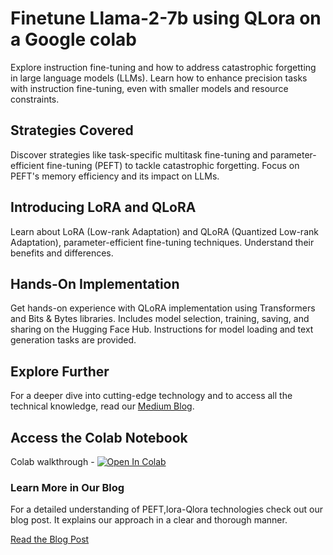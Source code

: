 # Finetune Llama-2-7b using QLora on a Google colab

Explore instruction fine-tuning and how to address catastrophic forgetting in large language models (LLMs). Learn how to enhance precision tasks with instruction fine-tuning, even with smaller models and resource constraints.

## Strategies Covered

Discover strategies like task-specific multitask fine-tuning and parameter-efficient fine-tuning (PEFT) to tackle catastrophic forgetting. Focus on PEFT's memory efficiency and its impact on LLMs.

## Introducing LoRA and QLoRA

Learn about LoRA (Low-rank Adaptation) and QLoRA (Quantized Low-rank Adaptation), parameter-efficient fine-tuning techniques. Understand their benefits and differences.

## Hands-On Implementation

Get hands-on experience with QLoRA implementation using Transformers and Bits & Bytes libraries. Includes model selection, training, saving, and sharing on the Hugging Face Hub. Instructions for model loading and text generation tasks are provided.

## Explore Further

For a deeper dive into cutting-edge technology and to access all the technical knowledge, read our [Medium Blog](https://blog.lancedb.com/context-aware-chatbot-using-llama-2-lancedb-as-vector-database-4d771d95c755).

## Access the Colab Notebook

Colab walkthrough - <a href="https://colab.research.google.com/github/lancedb/vectordb-recipes/blob/main/tutorials/chatbot_using_Llama2_&_lanceDB/main.ipynb"><img src="https://colab.research.google.com/assets/colab-badge.svg" alt="Open In Colab"></a>

### Learn More in Our Blog

For a detailed understanding of PEFT,lora-Qlora technologies check out our blog post. It explains our approach in a clear and thorough manner.

[Read the Blog Post](https://blog.lancedb.com/context-aware-chatbot-using-llama-2-lancedb-as-vector-database-4d771d95c755)
